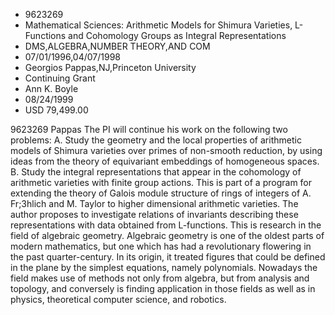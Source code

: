 
* 9623269
* Mathematical Sciences: Arithmetic Models for Shimura Varieties, L-Functions and Cohomology Groups as Integral Representations
* DMS,ALGEBRA,NUMBER THEORY,AND COM
* 07/01/1996,04/07/1998
* Georgios Pappas,NJ,Princeton University
* Continuing Grant
* Ann K. Boyle
* 08/24/1999
* USD 79,499.00

9623269 Pappas The PI will continue his work on the following two problems: A.
Study the geometry and the local properties of arithmetic models of Shimura
varieties over primes of non-smooth reduction, by using ideas from the theory of
equivariant embeddings of homogeneous spaces. B. Study the integral
representations that appear in the cohomology of arithmetic varieties with
finite group actions. This is part of a program for extending the theory of
Galois module structure of rings of integers of A. Fr;3hlich and M. Taylor to
higher dimensional arithmetic varieties. The author proposes to investigate
relations of invariants describing these representations with data obtained from
L-functions. This is research in the field of algebraic geometry. Algebraic
geometry is one of the oldest parts of modern mathematics, but one which has had
a revolutionary flowering in the past quarter-century. In its origin, it treated
figures that could be defined in the plane by the simplest equations, namely
polynomials. Nowadays the field makes use of methods not only from algebra, but
from analysis and topology, and conversely is finding application in those
fields as well as in physics, theoretical computer science, and robotics.
